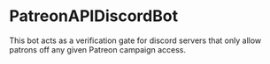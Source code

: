 # PatreonAPIDiscordBot
This bot acts as a verification gate for discord servers that only allow patrons off any given Patreon campaign access. 
